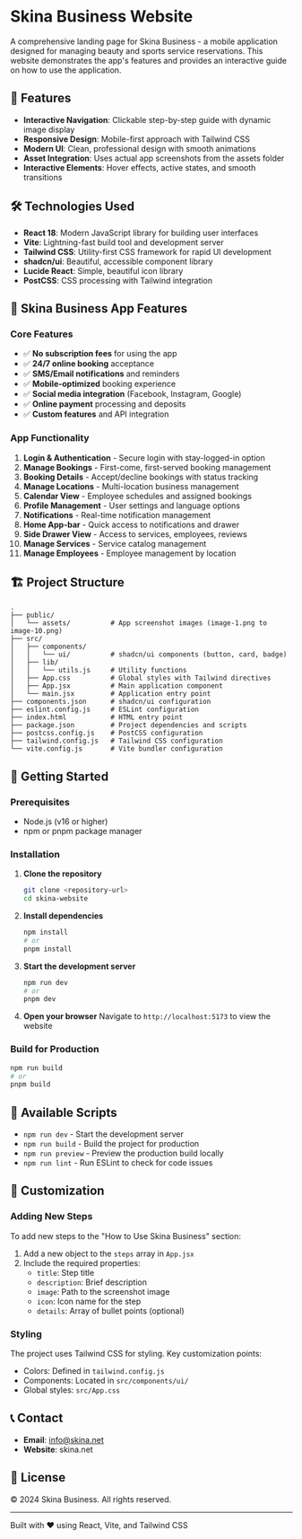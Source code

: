 # Skina Business Website

A comprehensive landing page for Skina Business - a mobile application designed for managing beauty and sports service reservations. This website demonstrates the app's features and provides an interactive guide on how to use the application.

## 🚀 Features

- **Interactive Navigation**: Clickable step-by-step guide with dynamic image display
- **Responsive Design**: Mobile-first approach with Tailwind CSS
- **Modern UI**: Clean, professional design with smooth animations
- **Asset Integration**: Uses actual app screenshots from the assets folder
- **Interactive Elements**: Hover effects, active states, and smooth transitions

## 🛠 Technologies Used

- **React 18**: Modern JavaScript library for building user interfaces
- **Vite**: Lightning-fast build tool and development server
- **Tailwind CSS**: Utility-first CSS framework for rapid UI development
- **shadcn/ui**: Beautiful, accessible component library
- **Lucide React**: Simple, beautiful icon library
- **PostCSS**: CSS processing with Tailwind integration

## 📱 Skina Business App Features

### Core Features
- ✅ **No subscription fees** for using the app
- ✅ **24/7 online booking** acceptance
- ✅ **SMS/Email notifications** and reminders
- ✅ **Mobile-optimized** booking experience
- ✅ **Social media integration** (Facebook, Instagram, Google)
- ✅ **Online payment** processing and deposits
- ✅ **Custom features** and API integration

### App Functionality
1. **Login & Authentication** - Secure login with stay-logged-in option
2. **Manage Bookings** - First-come, first-served booking management
3. **Booking Details** - Accept/decline bookings with status tracking
4. **Manage Locations** - Multi-location business management
5. **Calendar View** - Employee schedules and assigned bookings
6. **Profile Management** - User settings and language options
7. **Notifications** - Real-time notification management
8. **Home App-bar** - Quick access to notifications and drawer
9. **Side Drawer View** - Access to services, employees, reviews
10. **Manage Services** - Service catalog management
11. **Manage Employees** - Employee management by location

## 🏗 Project Structure

```
.
├── public/
│   └── assets/          # App screenshot images (image-1.png to image-10.png)
├── src/
│   ├── components/
│   │   └── ui/          # shadcn/ui components (button, card, badge)
│   ├── lib/
│   │   └── utils.js     # Utility functions
│   ├── App.css          # Global styles with Tailwind directives
│   ├── App.jsx          # Main application component
│   └── main.jsx         # Application entry point
├── components.json      # shadcn/ui configuration
├── eslint.config.js     # ESLint configuration
├── index.html           # HTML entry point
├── package.json         # Project dependencies and scripts
├── postcss.config.js    # PostCSS configuration
├── tailwind.config.js   # Tailwind CSS configuration
└── vite.config.js       # Vite bundler configuration
```

## 🚀 Getting Started

### Prerequisites
- Node.js (v16 or higher)
- npm or pnpm package manager

### Installation

1. **Clone the repository**
   ```bash
   git clone <repository-url>
   cd skina-website
   ```

2. **Install dependencies**
   ```bash
   npm install
   # or
   pnpm install
   ```

3. **Start the development server**
   ```bash
   npm run dev
   # or
   pnpm dev
   ```

4. **Open your browser**
   Navigate to `http://localhost:5173` to view the website

### Build for Production

```bash
npm run build
# or
pnpm build
```

## 📜 Available Scripts

- `npm run dev` - Start the development server
- `npm run build` - Build the project for production
- `npm run preview` - Preview the production build locally
- `npm run lint` - Run ESLint to check for code issues

## 🎨 Customization

### Adding New Steps
To add new steps to the "How to Use Skina Business" section:

1. Add a new object to the `steps` array in `App.jsx`
2. Include the required properties:
   - `title`: Step title
   - `description`: Brief description
   - `image`: Path to the screenshot image
   - `icon`: Icon name for the step
   - `details`: Array of bullet points (optional)

### Styling
The project uses Tailwind CSS for styling. Key customization points:

- Colors: Defined in `tailwind.config.js`
- Components: Located in `src/components/ui/`
- Global styles: `src/App.css`

## 📞 Contact

- **Email**: info@skina.net
- **Website**: skina.net

## 📄 License

© 2024 Skina Business. All rights reserved.

---

Built with ❤️ using React, Vite, and Tailwind CSS
